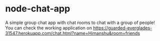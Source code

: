 # node-chat-app
A simple group chat app with chat rooms to chat with a group of people!
You can check the working application on https://guarded-everglades-31547.herokuapp.com/chat.html?name=Himanshu&room=friends
